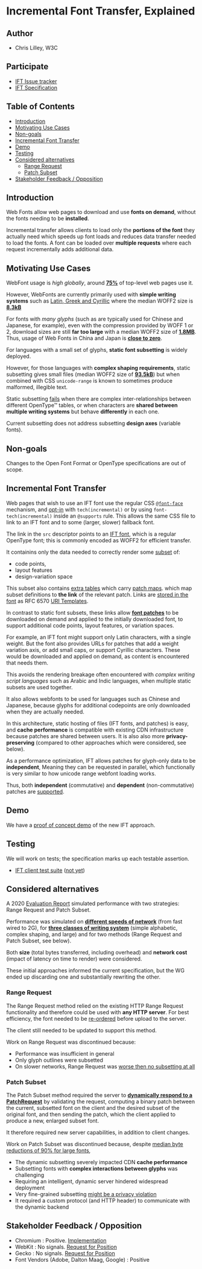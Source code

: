# Incremental Font Transfer, Explained

## Author

- Chris Lilley, W3C

## Participate

- [IFT Issue tracker](https://github.com/w3c/IFT/issues)
- [IFT Specification](https://w3c.github.io/IFT/Overview.html)

## Table of Contents

<!-- START doctoc generated TOC please keep comment here to allow auto update -->
<!-- DON'T EDIT THIS SECTION, INSTEAD RE-RUN doctoc TO UPDATE -->


- [Introduction](#introduction)
- [Motivating Use Cases](#motivating-use-cases)
- [Non-goals](#non-goals)
- [Incremental Font Transfer](#incremental-font-transfer)
- [Demo](#demo)
- [Testing](#testing)
- [Considered alternatives](#considered-alternatives)
  - [Range Request](#range-request)
  - [Patch Subset](#patch-subset)
- [Stakeholder Feedback / Opposition](#stakeholder-feedback--opposition)

<!-- END doctoc generated TOC please keep comment here to allow auto update -->

## Introduction

Web Fonts allow web pages to download and use **fonts on demand**,
without the fonts needing to be **installed**.

Incremental transfer allows clients to load
only the **portions of the font** they actually need
which speeds up font loads and reduces data transfer needed to load the fonts.
A font can be loaded over **multiple requests**
where each request incrementally adds additional data.

## Motivating Use Cases

WebFont usage is _high globally_, around [**75%**](https://almanac.httparchive.org/en/2022/fonts#fig-1) of top-level web pages use it.

However, WebFonts are currently primarily used with **simple writing systems** such as [Latin, Greek and Cyrillic](https://almanac.httparchive.org/en/2022/fonts#writing-system-and-languages)
where the median WOFF2 size is [**8.3kB**](https://www.w3.org/TR/PFE-evaluation/#font-langtype)

For fonts with _many glyphs_ (such as are typically used for Chinese and Japanese, for example),
even with the compression provided by WOFF 1 or 2,
download sizes are still **far too large**
with a median WOFF2 size of [**1.8MB**](https://www.w3.org/TR/PFE-evaluation/#font-langtype).
Thus, usage of Web Fonts in China and Japan is [**close to zero**](https://www.w3.org/TR/PFE-evaluation/#fail-large).

For languages with a small set of glyphs, **static font subsetting** is widely deployed.

However, for those languages with **complex shaping requirements**,
static subsetting gives small files (median WOFF2 size of [**93.5kB**](https://www.w3.org/TR/PFE-evaluation/#font-langtype))
but when combined with CSS `unicode-range` is known to sometimes produce malformed, illegible text.

Static subsetting [fails](https://www.w3.org/TR/PFE-evaluation/#fail-subset) when there are
complex inter-relationships between different OpenType™ tables,
or when characters are **shared between multiple writing systems** but
behave **differently** in each one.

Current subsetting does not address subsetting **design axes** (variable fonts).

## Non-goals

Changes to the Open Font Format or OpenType specifications are out of scope.

## Incremental Font Transfer

Web pages that wish to use an IFT font
use the regular CSS [`@font-face`]() mechanism,
and [opt-in](https://w3c.github.io/IFT/Overview.html#opt-in)
with `tech(incremental)` or by using `font-tech(incremental)`
inside an `@supports` rule.
This allows the same CSS file to link to an IFT font
and to some (larger, slower) fallback font.

The link in the `src` descriptor points to an 
[IFT font](https://w3c.github.io/IFT/Overview.html),
which is a regular OpenType font;
this is commonly encoded as WOFF2 for efficient transfer.

It containins only the data needed to correctly render some
[subset](https://w3c.github.io/IFT/Overview.html#font-subset-dfn)
of:

- code points,
- layout features
- design-variation space

This subset also contains [extra tables](https://w3c.github.io/IFT/Overview.html#font-format-extensions)
which carry [patch maps](https://w3c.github.io/IFT/Overview.html#patch-map-dfn).
which map subset definitions to **the link** of the relevant patch.
Links are [stored in the font](https://w3c.github.io/IFT/Overview.html#uri-templates) 
as RFC 6570 [URI Templates](https://www.rfc-editor.org/rfc/rfc6570).

In contrast to static font subsets, 
these links allow [**font patches**](https://w3c.github.io/IFT/Overview.html#font-patch-definitions)
to be downloaded on demand
and applied to the initially downloaded font,
to support additional code points, layout features, or variation spaces.

For example, an IFT font might support only Latin characters,
with a single weight.
But the font also provides URLs for patches
that add a weight variation axis,
or add small caps,
or support Cyrillic characters.
These would be downloaded and applied on demand,
as content is encountered that needs them.

This avoids the rendering breakage often encountered with  _complex writing script languages_
such as Arabic and Indic languages,
when multiple static subsets are used together.

It also allows webfonts to be used for languages such as Chinese and Japanese,
because glyphs for additional codepoints are only downloaded
when they are actually needed.

In this architecture, static hosting of files (IFT fonts, and patches) is easy,
and **cache performance** is compatible
with existing CDN infrastructure
because patches are shared between users.
It is also also more **privacy-preserving**
(compared to other approaches which were considered, see below).

As a performance optimization, IFT allows patches for glyph-only data to be **independent**,
Meaning they can be requested in parallel,
which functionally is very similar to how unicode range webfont loading works.

Thus, both **independent** (commutative) and **dependent** (non-commutative)
patches are [supported](https://w3c.github.io/IFT/Overview.html#font-format-extensions).


## Demo

We have a [proof of concept demo](https://garretrieger.github.io/ift-demo/) of the new IFT approach.

## Testing

We will work on tests;
the specification marks up each testable assertion.

 - [IFT client test suite](https://github.com/w3c/ift-client-tests) ([not yet](https://github.com/w3c/IFT/issues/125))

## Considered alternatives

A 2020 [Evaluation Report](https://www.w3.org/TR/PFE-evaluation/)
simulated performance with two strategies: Range Request and Patch Subset.

Performance was simulated on
[**different speeds of network**](https://www.w3.org/TR/PFE-evaluation/#network)
(from fast wired to 2G),
for [**three classes of writing system**](https://www.w3.org/TR/PFE-evaluation/#langtype)
(simple alphabetic, complex shaping, and large)
and for two methods (Range Request and Patch Subset, see below).

Both **size** (total bytes transferred, including overhead)
and **network cost** (impact of latency on time to render)
were considered.

These initial approaches informed the current specification,
but the WG ended up discarding one and substantially rewriting the other.

### Range Request

The Range Request method relied on the existing HTTP Range Request functionality
and therefore could be used with **any HTTP server**.
For best efficiency, the font needed to be 
[re-ordered](https://w3c.github.io/IFT/RangeRequest.html#font-organization)
before upload to the server.

The client still needed to be updated to support this method.

Work on Range Request was discontinued because:

- Performance was insufficient in general
- Only glyph outlines were subsetted
- On slower networks, Range Request was [worse then no subsetting at all](https://www.w3.org/TR/PFE-evaluation/#conclusions-shaping)

### Patch Subset

The Patch Subset method required the server to 
[**dynamically respond to a PatchRequest**](https://www.w3.org/TR/2023/WD-IFT-20230530/#handling-patch-request)
by validating the request,
computing a binary patch between the current, subsetted font on the client
and the desired subset of the original font,
and then sending the patch,
which the client applied to produce a new, enlarged subset font.

It therefore required new server capabilities,
in addition to client changes.

Work on Patch Subset was discontinued because, despite
[median byte reductions of 90% for large fonts](https://www.w3.org/TR/PFE-evaluation/#analysis-cjk),

- The dynamic subsetting severely impacted CDN **cache performance**
- Subsetting fonts with **complex interactions between glyphs** was challenging
- Requiring an intelligent, dynamic server hindered widespread deployment
- Very fine-grained subsetting [might be a privacy violation](https://www.w3.org/TR/2023/WD-IFT-20230530/#content-inference-from-character-set)
- It required a custom protocol (and HTTP header) to communicate with the dynamic backend

## Stakeholder Feedback / Opposition

- Chromium : Positive. [Implementation](https://github.com/googlefonts/fontations/tree/main/incremental-font-transfer)
- WebKit : No signals. [Request for Position](https://github.com/WebKit/standards-positions/issues/461)
- Gecko : No signals. [Request for Position](https://github.com/mozilla/standards-positions/issues/872)
- Font Vendors (Adobe, Dalton Maag, Google) : Positive
